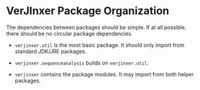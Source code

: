 # VerJInxer Package Organization #

The dependencies between packages should be simple.
If at all possible, there should be no circular package dependencies.

  * `verjinxer.util` is the most basic package. It should only import from standard JDK/JRE packages.

  * `verjinxer.sequenceanalysis` builds on `verjinxer.util`.

  * `verjinxer` contains the package modules. It may import from both helper packages.